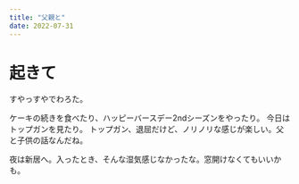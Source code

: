 ```yaml
---
title: "父親と"
date: 2022-07-31
---
```


# 起きて
すやっすやでわろた。

ケーキの続きを食べたり、ハッピーバースデー2ndシーズンをやったり。
今日はトップガンを見たり。
トップガン、退屈だけど、ノリノリな感じが楽しい。父と子供の話なんだね。

夜は新居へ。入ったとき、そんな湿気感じなかったな。窓開けなくてもいいかも。